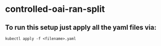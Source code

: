 # controlled-oai-ran-split

## To run this setup just apply all the yaml files via:
```
kubectl apply -f <filename>.yaml
```
